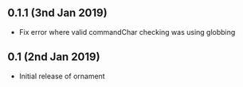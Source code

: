 ## 0.1.1 (3nd Jan 2019)

 * Fix error where valid commandChar checking was using globbing

## 0.1 (2nd Jan 2019)

 * Initial release of ornament
